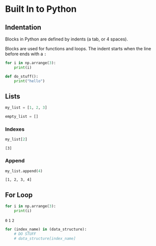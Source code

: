 # Built In to Python

## Indentation

Blocks in Python are defined by indents (a tab, or 4 spaces).

Blocks are used for functions and loops. The indent starts when the line before ends with a `:`

```python
for i in np.arrange(3):
    print(i)
```

```python
def do_stuff():
    print("hello")
```

## Lists

```python
my_list = [1, 2, 3]
```

```python
empty_list = []
```
### Indexes

```python
my_list[2]
```
`[3]`


### Append

```python
my_list.append(4)
```
`[1, 2, 3, 4]`



## For Loop

```python
for i in np.arrange(3):
    print(i)
```

`0` `1` `2`

```python
for (index_name) in (data_structure):
    # DO STUFF
    # data_structure[index_name]
```
